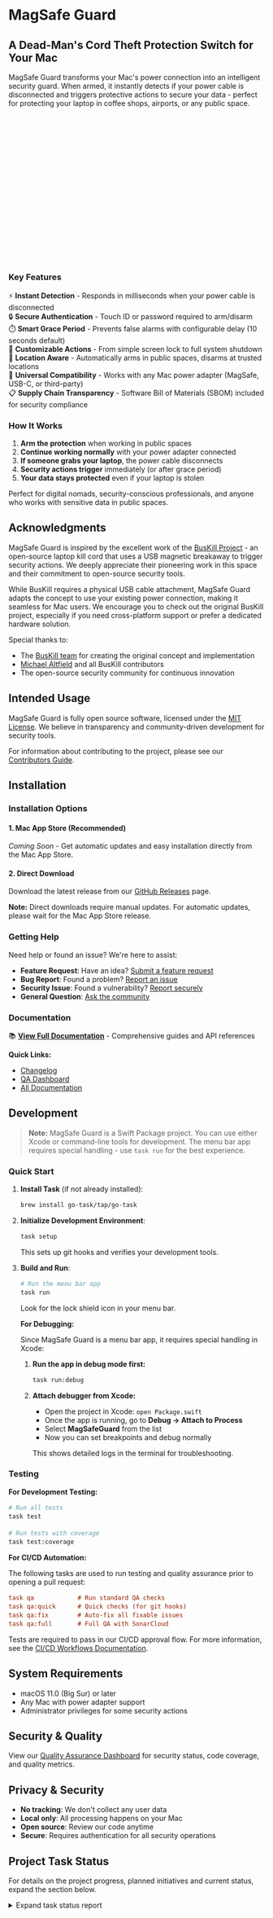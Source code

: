 # MagSafe Guard

## A Dead-Man's Cord Theft Protection Switch for Your Mac

MagSafe Guard transforms your Mac's power connection into an intelligent security guard. When armed, it instantly detects if your power cable is disconnected and triggers protective actions to secure your data - perfect for protecting your laptop in coffee shops, airports, or any public space.

![Demo](docs/assets/magsafe-guard.gif)

### Key Features

⚡ **Instant Detection** - Responds in milliseconds when your power cable is disconnected  
🔒 **Secure Authentication** - Touch ID or password required to arm/disarm  
⏱️ **Smart Grace Period** - Prevents false alarms with configurable delay (10 seconds default)  
🎯 **Customizable Actions** - From simple screen lock to full system shutdown  
📍 **Location Aware** - Automatically arms in public spaces, disarms at trusted locations  
🔌 **Universal Compatibility** - Works with any Mac power adapter (MagSafe, USB-C, or third-party)  
📋 **Supply Chain Transparency** - Software Bill of Materials (SBOM) included for security compliance

### How It Works

1. **Arm the protection** when working in public spaces
2. **Continue working normally** with your power adapter connected
3. **If someone grabs your laptop**, the power cable disconnects
4. **Security actions trigger** immediately (or after grace period)
5. **Your data stays protected** even if your laptop is stolen

Perfect for digital nomads, security-conscious professionals, and anyone who works with sensitive data in public spaces.

## Acknowledgments

MagSafe Guard is inspired by the excellent work of the [BusKill Project](https://github.com/BusKill/buskill-app) - an open-source laptop kill cord that uses a USB magnetic breakaway to trigger security actions. We deeply appreciate their pioneering work in this space and their commitment to open-source security tools.

While BusKill requires a physical USB cable attachment, MagSafe Guard adapts the concept to use your existing power connection, making it seamless for Mac users. We encourage you to check out the original BusKill project, especially if you need cross-platform support or prefer a dedicated hardware solution.

Special thanks to:

- The [BusKill team](https://github.com/BusKill) for creating the original concept and implementation
- [Michael Altfield](https://github.com/maltfield) and all BusKill contributors
- The open-source security community for continuous innovation

## Intended Usage

MagSafe Guard is fully open source software, licensed under the [MIT License](LICENSE). We believe in transparency and community-driven development for security tools.

For information about contributing to the project, please see our [Contributors Guide](docs/CONTRIBUTORS.md).

## Installation

### Installation Options

#### 1. Mac App Store (Recommended)

_Coming Soon_ - Get automatic updates and easy installation directly from the Mac App Store.

#### 2. Direct Download

Download the latest release from our [GitHub Releases](https://github.com/lekman/magsafe-buskill/releases) page.

**Note:** Direct downloads require manual updates. For automatic updates, please wait for the Mac App Store release.

### Getting Help

Need help or found an issue? We're here to assist:

- **Feature Request**: Have an idea? [Submit a feature request](https://github.com/lekman/magsafe-buskill/issues/new?template=feature_request.md)
- **Bug Report**: Found a problem? [Report an issue](https://github.com/lekman/magsafe-buskill/issues/new?template=bug_report.md)
- **Security Issue**: Found a vulnerability? [Report securely](https://github.com/lekman/magsafe-buskill/security/advisories/new)
- **General Question**: [Ask the community](https://github.com/lekman/magsafe-buskill/issues/new?template=question.md)

### Documentation

📚 **[View Full Documentation](docs/README.md)** - Comprehensive guides and API references

**Quick Links:**

- [Changelog](docs/CHANGELOG.md)
- [QA Dashboard](docs/QA.md)
- [All Documentation](docs/)

## Development

> **Note:** MagSafe Guard is a Swift Package project. You can use either Xcode or command-line tools for development. The menu bar app requires special handling - use `task run` for the best experience.

### Quick Start

1. **Install Task** (if not already installed):

   ```bash
   brew install go-task/tap/go-task
   ```

2. **Initialize Development Environment**:

   ```bash
   task setup
   ```

   This sets up git hooks and verifies your development tools.

3. **Build and Run**:

   ```bash
   # Run the menu bar app
   task run
   ```

   Look for the lock shield icon in your menu bar.

   **For Debugging:**

   Since MagSafe Guard is a menu bar app, it requires special handling in Xcode:

   1. **Run the app in debug mode first:**

      ```bash
      task run:debug
      ```

   2. **Attach debugger from Xcode:**

      - Open the project in Xcode: `open Package.swift`
      - Once the app is running, go to **Debug → Attach to Process**
      - Select **MagSafeGuard** from the list
      - Now you can set breakpoints and debug normally

      This shows detailed logs in the terminal for troubleshooting.

### Testing

**For Development Testing:**

```bash
# Run all tests
task test

# Run tests with coverage
task test:coverage
```

**For CI/CD Automation:**

The following tasks are used to run testing and quality assurance prior to opening a pull request:

```ini
task qa            # Run standard QA checks
task qa:quick      # Quick checks (for git hooks)
task qa:fix        # Auto-fix all fixable issues
task qa:full       # Full QA with SonarCloud
```

Tests are required to pass in our CI/CD approval flow. For more information, see the [CI/CD Workflows Documentation](docs/devops/ci-cd-workflows.md).

## System Requirements

- macOS 11.0 (Big Sur) or later
- Any Mac with power adapter support
- Administrator privileges for some security actions

## Security & Quality

View our [Quality Assurance Dashboard](docs/QA.md) for security status, code coverage, and quality metrics.

## Privacy & Security

- **No tracking**: We don't collect any user data
- **Local only**: All processing happens on your Mac
- **Open source**: Review our code anytime
- **Secure**: Requires authentication for all security operations

## Project Task Status

For details on the project progress, planned initiatives and current status, expand the section below.

<details>
<summary>Expand task status report</summary>

<!-- TASKMASTER_EXPORT_START -->
> 🎯 **Taskmaster Export** - 2025-07-28 06:35:32 UTC
> 📋 Export: without subtasks • Status filter: none
> 🔗 Powered by [Task Master](https://task-master.dev?utm_source=github-readme&utm_medium=readme-export&utm_campaign=magsafe-buskill&utm_content=task-export-link)

| Project Dashboard |  |
| :-                |:-|
| Task Progress     | ███████████░░░░░░░░░ 56% |
| Done | 9 |
| In Progress | 1 |
| Pending | 6 |
| Deferred | 0 |
| Cancelled | 0 |
|-|-|
| Subtask Progress | ███████████░░░░░░░░░ 55% |
| Completed | 57 |
| In Progress | 1 |
| Pending | 45 |


| ID | Title | Status | Priority | Dependencies | Complexity |
| :- | :-    | :-     | :-       | :-           | :-         |
| 1 | Setup Project Repository and Structure | ✓&nbsp;done | high | None | ● 4 |
| 2 | Implement Power Monitoring Service | ✓&nbsp;done | high | 1 | ● 7 |
| 3 | Implement Authentication Service | ✓&nbsp;done | high | 1 | ● 6 |
| 4 | Implement Security Actions Service | ✓&nbsp;done | high | 1 | ● 7 |
| 5 | Create Menu Bar UI Component | ✓&nbsp;done | high | 1 | ● 6 |
| 6 | Implement Core Application Logic | ✓&nbsp;done | high | 2, 3, 4, 5 | ● 8 |
| 7 | Implement Settings UI and Persistence | ✓&nbsp;done | medium | 1, 6 | ● 6 |
| 8 | Implement Auto-Arm Feature | ✓&nbsp;done | medium | 6, 7 | ● 7 |
| 9 | Implement Location Tracking and Evidence Collection | ►&nbsp;in-progress | low | 6 | ● 5 |
| 10 | Implement Custom Script Execution | ○&nbsp;pending | low | 6, 7 | ● 6 |
| 11 | Implement Network Actions | ○&nbsp;pending | low | 6, 7 | ● 6 |
| 12 | Implement Data Protection Features | ○&nbsp;pending | low | 6, 7 | ● 7 |
| 13 | Implement Accessibility Features | ✓&nbsp;done | medium | 5, 7 | ● 6 |
| 14 | Implement Documentation and Help System | ○&nbsp;pending | medium | 1, 5, 6, 7 | ● 5 |
| 15 | Implement Code Signing and Distribution | ○&nbsp;pending | high | 1, 2, 3, 4, 5, 6, 7, 16 | ● 8 |
| 16 | Implement ViewInspector for SwiftUI Testing | ○&nbsp;pending | medium | 6, 13 | N/A |

> 📋 **End of Taskmaster Export** - Tasks are synced from your project using the `sync-readme` command.
<!-- TASKMASTER_EXPORT_END -->


</details>
